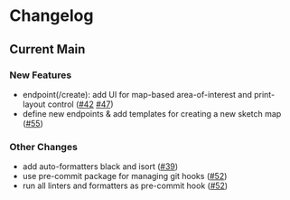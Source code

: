 # Changelog

## Current Main

### New Features

- endpoint(/create): add UI for map-based area-of-interest and print-layout control ([#42]() [#47]())
- define new endpoints & add templates for creating a new sketch map ([#55])

### Other Changes

- add auto-formatters black and isort ([#39])
- use pre-commit package for managing git hooks ([#52])
- run all linters and formatters as pre-commit hook ([#52])

[#39]: https://github.com/GIScience/sketch-map-tool/pull/39
[#52]: https://github.com/GIScience/sketch-map-tool/pull/52
[#55]: https://github.com/GIScience/sketch-map-tool/pull/55
[#42]: https://github.com/GIScience/sketch-map-tool/issues/42
[#47]: https://github.com/GIScience/sketch-map-tool/issues/47